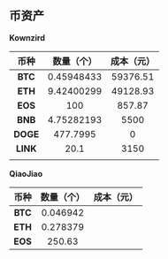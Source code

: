 ## 币资产

**Kownzird**


| **币种** | **数量（个）** | **成本（元）** |
| :-------------: | :------------: | :------------: |
| **BTC**  |   0.45948433   |    59376.51    |
| **ETH**  |   9.42400299   |    49128.93    |
| **EOS**  |      100       |     857.87     |
| **BNB**  |   4.75282193   |      5500      |
| **DOGE** |    477.7995    |       0        |
| **LINK** |      20.1      |      3150      |
|          |                |                |



**QiaoJiao**

| **币种** | **数量（个）** | 成本（元） |
| :------: | :------------: | :--------: |
| **BTC**  |    0.046942    |            |
| **ETH**  |    0.278379    |            |
| **EOS**  |     250.63     |            |
